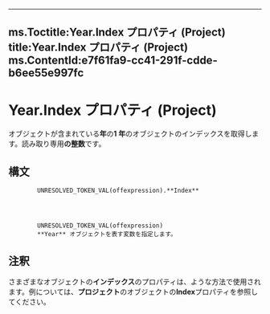 

---
ms.Toctitle:Year.Index プロパティ (Project)
title:Year.Index プロパティ (Project)
ms.ContentId:e7f61fa9-cc41-291f-cdde-b6ee55e997fc
---
# Year.Index プロパティ (Project)




オブジェクトが含まれている**年**の**1 年**のオブジェクトのインデックスを取得します。読み取り専用**の整数**です。

## 構文

            UNRESOLVED_TOKEN_VAL(offexpression).**Index**




            UNRESOLVED_TOKEN_VAL(offexpression)
            **Year** オブジェクトを表す変数を指定します。



## 注釈
さまざまなオブジェクトの**インデックス**のプロパティは、ような方法で使用されます。例については、**プロジェクト**のオブジェクトの**Index**プロパティを参照してください。




